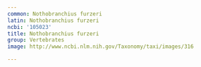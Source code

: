 ```yaml
---
common: Nothobranchius furzeri
latin: Nothobranchius furzeri
ncbi: '105023'
title: Nothobranchius furzeri
group: Vertebrates
image: http://www.ncbi.nlm.nih.gov/Taxonomy/taxi/images/316

---
```

